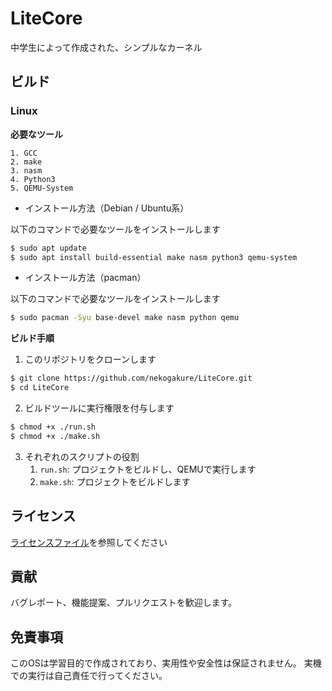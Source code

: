 # LiteCore
中学生によって作成された、シンプルなカーネル


## ビルド
### Linux
**必要なツール**

    1. GCC
    2. make
    3. nasm
    4. Python3
    5. QEMU-System

- インストール方法（Debian / Ubuntu系）

以下のコマンドで必要なツールをインストールします
```sh
$ sudo apt update
$ sudo apt install build-essential make nasm python3 qemu-system
```
- インストール方法（pacman）

以下のコマンドで必要なツールをインストールします
```sh
$ sudo pacman -Syu base-devel make nasm python qemu
```

**ビルド手順**
1. このリポジトリをクローンします
```sh
$ git clone https://github.com/nekogakure/LiteCore.git
$ cd LiteCore
```

2. ビルドツールに実行権限を付与します
```sh
$ chmod +x ./run.sh
$ chmod +x ./make.sh
```
3. それぞれのスクリプトの役割
    1. `run.sh`: プロジェクトをビルドし、QEMUで実行します
    2. `make.sh`: プロジェクトをビルドします

## ライセンス
[ライセンスファイル](./LICENSE)を参照してください

## 貢献
バグレポート、機能提案、プルリクエストを歓迎します。

## 免責事項
このOSは学習目的で作成されており、実用性や安全性は保証されません。
実機での実行は自己責任で行ってください。